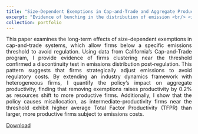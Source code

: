```yaml
---
title: "Size-Dependent Exemptions in Cap-and-Trade and Aggregate Productivity"
excerpt: "Evidence of bunching in the distribution of emission <br/> <img src='/images/jmp_fusionne.png' width='1000'/>"
collection: portfolio
---
```


<p align="justify"> This paper examines the long-term effects of size-dependent exemptions in cap-and-trade systems, which allow firms below a specific emissions threshold to avoid regulation. Using data from California’s Cap-and-Trade program, I provide evidence of firms clustering near the threshold confirmed a discontinuity test in emissions distribution post-regulation. This pattern suggests that firms strategically adjust emissions to avoid regulatory costs. By extending an industry dynamics framework with heterogeneous firms, I quantify the policy’s impact on aggregate productivity, finding that removing exemptions raises productivity by 0.2% as resources shift to more productive firms. Additionally, I show that the policy causes misallocation, as intermediate-productivity firms near the threshold exhibit higher average Total Factor Productivity (TFPR) than larger, more productive firms subject to emissions costs.


 <a href= "/files/JMP_Mouda.pdf"> Download </a>
